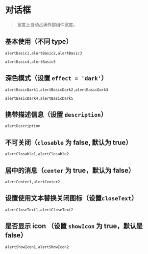 # 对话框

> 宽度上自动占满外部组件宽度。

## 基本使用（不同 type）
```widgetsRow
alertBasic1,alertBasic2,alertBasic3
```

```widgetsRow
alertBasic4,alertBasic5
```

## 深色模式（设置 `effect = 'dark'`）
```widgetsRow
alertBasicDark1,alertBasicDark2,alertBasicDark3
```

```widgetsRow
alertBasicDark4,alertBasicDark5
```

## 携带描述信息（设置 `description`）
```widgetsRow
alertDescription
```

## 不可关闭（`closable` 为 false, 默认为 true）
```widgetsRow
alertClosable1,alertClosable2
```

## 居中的消息（`center` 为 true，默认为 false）
```widgetsRow
alertCenter1,alertCenter2
```


## 设置使用文本替换关闭图标（设置` closeText `）
```widgetsRow
alertCloseText1,alertCloseText2
```


## 是否显示 icon （设置 ` showIcon ` 为 true，默认是 false）
```widgetsRow
alertShowIcon1,alertShowIcon2
```
